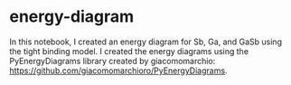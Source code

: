 # energy-diagram
In this notebook, I created an energy diagram for Sb, Ga, and GaSb using the tight binding model. 
I created the energy diagrams using the PyEnergyDiagrams library created by giacomomarchio: https://github.com/giacomomarchioro/PyEnergyDiagrams.
